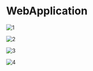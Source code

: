 # WebApplication

![1](https://user-images.githubusercontent.com/79314460/173249895-01708f7c-eb43-4851-8a41-e7ce976d7ce7.PNG)

![2](https://user-images.githubusercontent.com/79314460/173249896-bf366bd9-51b5-494a-ad4e-7521f265a04c.PNG)

![3](https://user-images.githubusercontent.com/79314460/173249910-6b3e31ab-d675-412f-9017-24d13f8f9b7e.PNG)

![4](https://user-images.githubusercontent.com/79314460/173249914-ffdfc1cc-0560-40c3-b6e3-281d253082e5.PNG)
